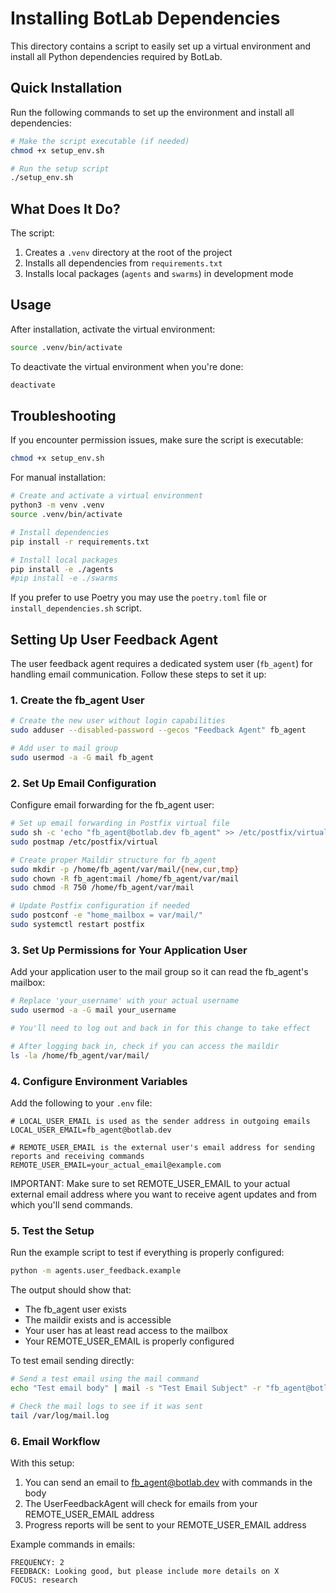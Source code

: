 # Installing BotLab Dependencies

This directory contains a script to easily set up a virtual environment and install all Python dependencies required by BotLab.

## Quick Installation

Run the following commands to set up the environment and install all dependencies:

```bash
# Make the script executable (if needed)
chmod +x setup_env.sh

# Run the setup script
./setup_env.sh
```

## What Does It Do?

The script:
1. Creates a `.venv` directory at the root of the project
2. Installs all dependencies from `requirements.txt`
3. Installs local packages (`agents` and `swarms`) in development mode

## Usage

After installation, activate the virtual environment:

```bash
source .venv/bin/activate
```

To deactivate the virtual environment when you're done:

```bash
deactivate
```

## Troubleshooting

If you encounter permission issues, make sure the script is executable:

```bash
chmod +x setup_env.sh
```

For manual installation:

```bash
# Create and activate a virtual environment
python3 -m venv .venv
source .venv/bin/activate

# Install dependencies
pip install -r requirements.txt

# Install local packages
pip install -e ./agents
#pip install -e ./swarms
``` 

If you prefer to use Poetry you may use the `poetry.toml` file or `install_dependencies.sh` script.

## Setting Up User Feedback Agent

The user feedback agent requires a dedicated system user (`fb_agent`) for handling email communication. Follow these steps to set it up:

### 1. Create the fb_agent User

```bash
# Create the new user without login capabilities
sudo adduser --disabled-password --gecos "Feedback Agent" fb_agent

# Add user to mail group
sudo usermod -a -G mail fb_agent
```

### 2. Set Up Email Configuration

Configure email forwarding for the fb_agent user:

```bash
# Set up email forwarding in Postfix virtual file
sudo sh -c 'echo "fb_agent@botlab.dev fb_agent" >> /etc/postfix/virtual'
sudo postmap /etc/postfix/virtual

# Create proper Maildir structure for fb_agent
sudo mkdir -p /home/fb_agent/var/mail/{new,cur,tmp}
sudo chown -R fb_agent:mail /home/fb_agent/var/mail
sudo chmod -R 750 /home/fb_agent/var/mail

# Update Postfix configuration if needed
sudo postconf -e "home_mailbox = var/mail/"
sudo systemctl restart postfix
```

### 3. Set Up Permissions for Your Application User

Add your application user to the mail group so it can read the fb_agent's mailbox:

```bash
# Replace 'your_username' with your actual username
sudo usermod -a -G mail your_username

# You'll need to log out and back in for this change to take effect

# After logging back in, check if you can access the maildir
ls -la /home/fb_agent/var/mail/
```

### 4. Configure Environment Variables

Add the following to your `.env` file:

```
# LOCAL_USER_EMAIL is used as the sender address in outgoing emails
LOCAL_USER_EMAIL=fb_agent@botlab.dev

# REMOTE_USER_EMAIL is the external user's email address for sending reports and receiving commands
REMOTE_USER_EMAIL=your_actual_email@example.com
```

IMPORTANT: Make sure to set REMOTE_USER_EMAIL to your actual external email address where you want to receive agent updates and from which you'll send commands.

### 5. Test the Setup

Run the example script to test if everything is properly configured:

```bash
python -m agents.user_feedback.example
```

The output should show that:
- The fb_agent user exists
- The maildir exists and is accessible
- Your user has at least read access to the mailbox
- Your REMOTE_USER_EMAIL is properly configured

To test email sending directly:

```bash
# Send a test email using the mail command
echo "Test email body" | mail -s "Test Email Subject" -r "fb_agent@botlab.dev" your_actual_email@example.com

# Check the mail logs to see if it was sent
tail /var/log/mail.log
```

### 6. Email Workflow

With this setup:
1. You can send an email to fb_agent@botlab.dev with commands in the body
2. The UserFeedbackAgent will check for emails from your REMOTE_USER_EMAIL address
3. Progress reports will be sent to your REMOTE_USER_EMAIL address

Example commands in emails:
```
FREQUENCY: 2
FEEDBACK: Looking good, but please include more details on X
FOCUS: research
```